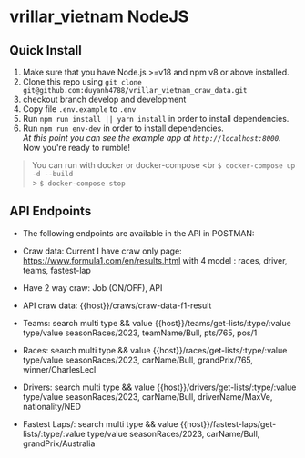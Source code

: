 # vrillar_vietnam NodeJS

## Quick Install

1.  Make sure that you have Node.js >=v18 and npm v8 or above installed.
2.  Clone this repo using `git clone git@github.com:duyanh4788/vrillar_vietnam_craw_data.git`
3.  checkout branch develop and development
4.  Copy file `.env.example` to `.env`
5.  Run `npm run install || yarn install` in order to install dependencies.<br />
6.  Run `npm run env-dev` in order to install dependencies.<br />
    _At this point you can see the example app at `http://localhost:8000`._
    Now you're ready to rumble!

> You can run with docker or docker-compose <br
> `$ docker-compose up -d --build` <br> > `$ docker-compose stop` <br>

## API Endpoints

- The following endpoints are available in the API in POSTMAN:
- Craw data: Current I have craw only page: https://www.formula1.com/en/results.html
  with 4 model : races, driver, teams, fastest-lap
- Have 2 way craw: Job (ON/OFF), API
- API craw data: {{host}}/craws/craw-data-f1-result
- Teams: search multi type && value
  {{host}}/teams/get-lists/:type/:value
  type/value
  seasonRaces/2023, teamName/Bull, pts/765, pos/1

- Races: search multi type && value
  {{host}}/races/get-lists/:type/:value
  type/value
  seasonRaces/2023, carName/Bull, grandPrix/765, winner/CharlesLecl

- Drivers: search multi type && value
  {{host}}/drivers/get-lists/:type/:value
  type/value
  seasonRaces/2023, carName/Bull, driverName/MaxVe, nationality/NED

- Fastest Laps/: search multi type && value
  {{host}}/fastest-laps/get-lists/:type/:value
  type/value
  seasonRaces/2023, carName/Bull, grandPrix/Australia
